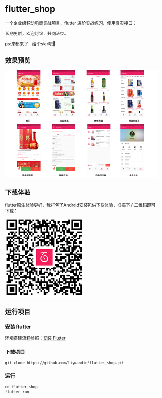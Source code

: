 # flutter_shop

一个企业级移动电商实战项目，flutter 进阶实战练习，使用真实接口；

长期更新，欢迎讨论，共同进步。

ps:来都来了，给个star吧🐶

## 效果预览

![](assets/images/app_show.jpg)

## 下载体验

flutter原生体验更好，我打包了Android安装包供下载体验，扫描下方二维码即可下载：

![](assets/images/baixingQR.png)

## 运行项目

### 安装 flutter

环境搭建流程参照：[安装 Flutter](https://flutter.dev/docs/get-started/install)

### 下载项目

```
git clone https://github.com/liyuandie/flutter_shop.git
```

### 运行

```
cd flutter_shop
flutter run
```
